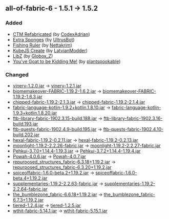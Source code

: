 ## all-of-fabric-6 - 1.5.1 -> 1.5.2

### Added

  * [CTM Refabricated](https://www.curseforge.com/minecraft/mc-mods/ctm-refabricated) (by [CodexAdrian](https://www.curseforge.com/members/CodexAdrian/projects))
  * [Extra Sponges](https://www.curseforge.com/minecraft/mc-mods/extra-sponges) (by [UltrusBot](https://www.curseforge.com/members/UltrusBot/projects))
  * [Fishing Ruler](https://www.curseforge.com/minecraft/mc-mods/fishing-ruler) (by [Nettakrim](https://www.curseforge.com/members/Nettakrim/projects))
  * [KubeJS Create](https://www.curseforge.com/minecraft/mc-mods/kubejs-create) (by [LatvianModder](https://www.curseforge.com/members/LatvianModder/projects))
  * [LibZ](https://www.curseforge.com/minecraft/mc-mods/libz) (by [Globox_Z](https://www.curseforge.com/members/Globox_Z/projects))
  * [You've Goat to be Kidding Me!](https://www.curseforge.com/minecraft/mc-mods/goated) (by [plantspookable](https://www.curseforge.com/members/plantspookable/projects))

### Changed

  * [vinery-1.2.0.jar](https://www.curseforge.com/minecraft/mc-mods/lets-do-wine/files/4452182) -> [vinery-1.2.1.jar](https://www.curseforge.com/minecraft/mc-mods/lets-do-wine/files/4463430)
  * [biomemakeover-FABRIC-1.19.2-1.6.2.jar](https://www.curseforge.com/minecraft/mc-mods/biome-makeover/files/4127075) -> [biomemakeover-FABRIC-1.19.2-1.6.3.jar](https://www.curseforge.com/minecraft/mc-mods/biome-makeover/files/4466942)
  * [chipped-fabric-1.19.2-2.1.3.jar](https://www.curseforge.com/minecraft/mc-mods/chipped/files/4458812) -> [chipped-fabric-1.19.2-2.1.4.jar](https://www.curseforge.com/minecraft/mc-mods/chipped/files/4463478)
  * [fabric-language-kotlin-1.9.2+kotlin.1.8.10.jar](https://www.curseforge.com/minecraft/mc-mods/fabric-language-kotlin/files/4438609) -> [fabric-language-kotlin-1.9.3+kotlin.1.8.20.jar](https://www.curseforge.com/minecraft/mc-mods/fabric-language-kotlin/files/4466959)
  * [ftb-library-fabric-1902.3.15-build.188.jar](https://www.curseforge.com/minecraft/mc-mods/ftb-library-fabric/files/4440399) -> [ftb-library-fabric-1902.3.16-build.193.jar](https://www.curseforge.com/minecraft/mc-mods/ftb-library-fabric/files/4461005)
  * [ftb-quests-fabric-1902.4.9-build.195.jar](https://www.curseforge.com/minecraft/mc-mods/ftb-quests-fabric/files/4415429) -> [ftb-quests-fabric-1902.4.10-build.202.jar](https://www.curseforge.com/minecraft/mc-mods/ftb-quests-fabric/files/4461029)
  * [hexal-fabric-1.19.2-0.2.11.jar](https://www.curseforge.com/minecraft/mc-mods/hexal/files/4451540) -> [hexal-fabric-1.19.2-0.2.13.jar](https://www.curseforge.com/minecraft/mc-mods/hexal/files/4465543)
  * [moonlight-1.19.2-2.2.26-fabric.jar](https://www.curseforge.com/minecraft/mc-mods/selene/files/4457312) -> [moonlight-1.19.2-2.2.27-fabric.jar](https://www.curseforge.com/minecraft/mc-mods/selene/files/4460382)
  * [Pehkui-3.7.0+1.14.4-1.19.3.jar](https://www.curseforge.com/minecraft/mc-mods/pehkui/files/4408057) -> [Pehkui-3.7.2+1.14.4-1.19.4.jar](https://www.curseforge.com/minecraft/mc-mods/pehkui/files/4461991)
  * [Powah-4.0.6.jar](https://www.curseforge.com/minecraft/mc-mods/powah-rearchitected/files/4183077) -> [Powah-4.0.7.jar](https://www.curseforge.com/minecraft/mc-mods/powah-rearchitected/files/4463144)
  * [repurposed_structures_fabric-6.3.18+1.19.2.jar](https://www.curseforge.com/minecraft/mc-mods/repurposed-structures-fabric/files/4437944) -> [repurposed_structures_fabric-6.3.20+1.19.2.jar](https://www.curseforge.com/minecraft/mc-mods/repurposed-structures-fabric/files/4465186)
  * [spiceoffabric-1.6.0-beta.2+1.19.2.jar](https://www.curseforge.com/minecraft/mc-mods/spice-of-fabric/files/4173588) -> [spiceoffabric-1.6.0-beta.4+1.19.2.jar](https://www.curseforge.com/minecraft/mc-mods/spice-of-fabric/files/4459617)
  * [supplementaries-1.19.2-2.2.63-fabric.jar](https://www.curseforge.com/minecraft/mc-mods/supplementaries/files/4457976) -> [supplementaries-1.19.2-2.2.64-fabric.jar](https://www.curseforge.com/minecraft/mc-mods/supplementaries/files/4460347)
  * [the_bumblezone_fabric-6.6.18+1.19.2.jar](https://www.curseforge.com/minecraft/mc-mods/the-bumblezone-fabric/files/4445996) -> [the_bumblezone_fabric-6.7.3+1.19.2.jar](https://www.curseforge.com/minecraft/mc-mods/the-bumblezone-fabric/files/4463616)
  * [tiered-1.2.4.jar](https://www.curseforge.com/minecraft/mc-mods/tieredz/files/4441256) -> [tiered-1.2.5.jar](https://www.curseforge.com/minecraft/mc-mods/tieredz/files/4460952)
  * [wthit-fabric-5.14.1.jar](https://www.curseforge.com/minecraft/mc-mods/wthit/files/4443675) -> [wthit-fabric-5.15.1.jar](https://www.curseforge.com/minecraft/mc-mods/wthit/files/4463702)

